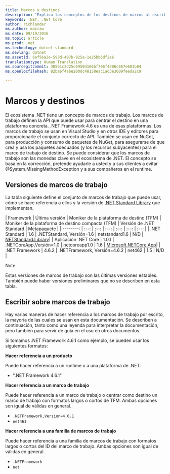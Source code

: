 ```yaml
---
title: Marcos y destinos
description: "Explica los conceptos de los destinos de marcos al escribir código. NET."
keywords: .NET, .NET Core
author: richlander
ms.author: mairaw
ms.date: 09/19/2016
ms.topic: article
ms.prod: .net
ms.technology: dotnet-standard
ms.devlang: dotnet
ms.assetid: 6ef56a2e-593d-497b-925a-1e25bb6df2e6
translationtype: Human Translation
ms.sourcegitcommit: 38561c2d25c6950d166bf706f4306c867e683b04
ms.openlocfilehash: 82ba6f4abe200dc48158eac1ad3e3609feeda2c9

---
```


# <a name="frameworks-and-targets"></a>Marcos y destinos

El ecosistema .NET tiene un concepto de marcos de trabajo. Los marcos de trabajo definen la API que puede usar para centrar el destino en una plataforma concreta. .NET Framework 4.6 es una de esas plataformas. Los marcos de trabajo se usan en Visual Studio y en otros IDE y editores para proporcionarle el conjunto correcto de API. También se usan en NuGet, para producción y consumo de paquetes de NuGet, para asegurarse de que crea y usa los paquetes adecuados (y los recursos subyacentes) para el marco de trabajo de destino. Se puede considerar que los marcos de trabajo son las monedas clave en el ecosistema de .NET. El concepto se basa en la corrección, pretende ayudarle a usted y a sus clientes a evitar @System.MissingMethodException y a sus compañeros en el runtime.

## <a name="framework-versions"></a>Versiones de marcos de trabajo

La tabla siguiente define el conjunto de marcos de trabajo que puede usar, cómo se hace referencia a ellos y la versión de [.NET Standard Library](library.md) que implementan.

| Framework | Última versión | Moniker de la plataforma de destino (TFM) | Moniker de la plataforma de destino compacta (TFM) | Versión de .NET Standard | Metapaquete |
|:--------: | :--: | :--: | :--: | :--: | :--: | :--: |
| .NET Standard | 1.6 | .NETStandard, Versión=1.6 | netstandard1.6 | N/D | [NETStandard.Library](https://www.nuget.org/packages/NETStandard.Library)|
| Aplicación .NET Core | 1.0.1 | .NETCoreApp,Versión=1.0 | netcoreapp1.0 | 1.6 | [Microsoft.NETCore.App](https://www.nuget.org/packages/Microsoft.NETCore.App)|
| .NET Framework | 4.6.2 | .NETFramework, Versión=4.6.2 | net462 | 1.5 | N/D |

> [!NOTE]
> Estas versiones de marcos de trabajo son las últimas versiones estables. También puede haber versiones preliminares que no se describen en esta tabla.

## <a name="writing-about-frameworks"></a>Escribir sobre marcos de trabajo

Hay varias maneras de hacer referencia a los marcos de trabajo por escrito, la mayoría de las cuales se usan en esta documentación. Se describen a continuación, tanto como una leyenda para interpretar la documentación, pero también para servir de guía en el uso en otros documentos.

Si tomamos .NET Framework 4.6.1 como ejemplo, se pueden usar los siguientes formatos:

**Hacer referencia a un producto**

Puede hacer referencia a un runtime o a una plataforma de .NET.

- ".NET Framework 4.6.1"

**Hacer referencia a un marco de trabajo**

Puede hacer referencia a un marco de trabajo o centrar como destino un marco de trabajo con formatos largos o cortos de TFM. Ambas opciones son igual de válidas en general.

- `.NETFramework,Version=4.6.1`
- `net461`

**Hacer referencia a una familia de marcos de trabajo**

Puede hacer referencia a una familia de marcos de trabajo con formatos largos o cortos del ID del marco de trabajo. Ambas opciones son igual de válidas en general.

- `.NETFramework`
- `net`



<!--HONumber=Nov16_HO3-->


